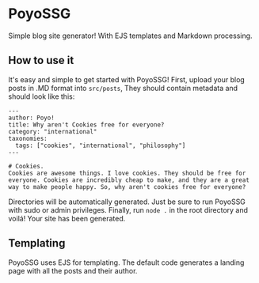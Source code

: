 # PoyoSSG
Simple blog site generator! With EJS templates and Markdown processing.
## How to use it
It's easy and simple to get started with PoyoSSG! First, upload your blog posts in .MD format into `src/posts`, They should contain metadata and should look like this:
```
---
author: Poyo!
title: Why aren't Cookies free for everyone?
category: "international"
taxonomies:
  tags: ["cookies", "international", "philosophy"] 
---

# Cookies.
Cookies are awesome things. I love cookies. They should be free for everyone. Cookies are incredibly cheap to make, and they are a great way to make people happy. So, why aren't cookies free for everyone? 
```

Directories will be automatically generated. Just be sure to run PoyoSSG with sudo or admin privileges.
Finally, run `node .` in the root directory and voilá! Your site has been generated.


## Templating
PoyoSSG uses EJS for templating. The default code generates a landing page with all the posts and their author.
